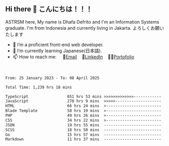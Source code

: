 ## Hi there 👋 こんにちは！！！
ASTRSM here, My name is Dhafa Defrito and I'm an Information Systems graduate. I'm from Indonesia and currently living in Jakarta. よろしくお願いたします

- 🔭 I’m a proficient front-end web developer.
- 🌱 I’m currently learning Japanese(日本語).
- 📫 How to reach me: &nbsp;&nbsp;&nbsp;&nbsp;📧[Email](ddefrito@gmail.com)&nbsp;&nbsp;&nbsp;&nbsp;💼[LinkedIn](https://www.linkedin.com/in/dhafa-defrita-rama-yudistira-9357a9229/)&nbsp;&nbsp;&nbsp;&nbsp;👨‍🎨[Portofolio](https://ddefrito.vercel.app/)
<br>
<!-- <p align="left">
<a href="https://github.com/ASTRSM">
  <img height="180em" src="https://github-readme-stats-eight-theta.vercel.app/api?username=ASTRSM&show_icons=true&theme=dracula&include_all_commits=true&count_private=true"/>
  <img height="180em" src="https://github-readme-stats-eight-theta.vercel.app/api/top-langs/?username=ASTRSM&layout=compact&langs_count=8&theme=dracula"/>
</a>
</p> -->

<!--START_SECTION:waka-->

```txt
From: 25 January 2023 - To: 08 April 2025

Total Time: 1,239 hrs 18 mins

TypeScript                 651 hrs 53 mins >>>>>>>>>>>>>------------   52.60 %
JavaScript                 270 hrs 9 mins  >>>>>--------------------   21.80 %
HTML                       66 hrs 24 mins  >------------------------   05.36 %
Blade Template             58 hrs 19 mins  >------------------------   04.71 %
PHP                        49 hrs 26 mins  >------------------------   03.99 %
CSS                        34 hrs 22 mins  >------------------------   02.77 %
JSON                       19 hrs 55 mins  -------------------------   01.61 %
SCSS                       18 hrs 50 mins  -------------------------   01.52 %
Go                         15 hrs 57 mins  -------------------------   01.29 %
Markdown                   11 hrs 37 mins  -------------------------   00.94 %
```

<!--END_SECTION:waka-->
